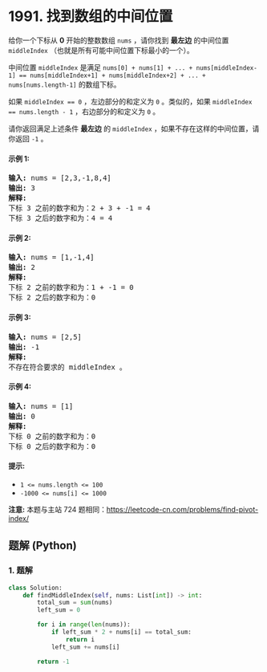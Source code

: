# 1991. 找到数组的中间位置
给你一个下标从 **0** 开始的整数数组 `nums` ，请你找到 **最左边** 的中间位置 `middleIndex` （也就是所有可能中间位置下标最小的一个）。

中间位置 `middleIndex` 是满足 `nums[0] + nums[1] + ... + nums[middleIndex-1] == nums[middleIndex+1] + nums[middleIndex+2] + ... + nums[nums.length-1]` 的数组下标。

如果 `middleIndex == 0` ，左边部分的和定义为 `0` 。类似的，如果 `middleIndex == nums.length - 1` ，右边部分的和定义为 `0` 。

请你返回满足上述条件 **最左边** 的 `middleIndex` ，如果不存在这样的中间位置，请你返回 `-1` 。

#### 示例 1:
<pre>
<strong>输入:</strong> nums = [2,3,-1,8,4]
<strong>输出:</strong> 3
<strong>解释:</strong>
下标 3 之前的数字和为：2 + 3 + -1 = 4
下标 3 之后的数字和为：4 = 4
</pre>

#### 示例 2:
<pre>
<strong>输入:</strong> nums = [1,-1,4]
<strong>输出:</strong> 2
<strong>解释:</strong>
下标 2 之前的数字和为：1 + -1 = 0
下标 2 之后的数字和为：0
</pre>

#### 示例 3:
<pre>
<strong>输入:</strong> nums = [2,5]
<strong>输出:</strong> -1
<strong>解释:</strong>
不存在符合要求的 middleIndex 。
</pre>

#### 示例 4:
<pre>
<strong>输入:</strong> nums = [1]
<strong>输出:</strong> 0
<strong>解释:</strong>
下标 0 之前的数字和为：0
下标 0 之后的数字和为：0
</pre>

#### 提示:
* `1 <= nums.length <= 100`
* `-1000 <= nums[i] <= 1000`

**注意:** 本题与主站 724 题相同：https://leetcode-cn.com/problems/find-pivot-index/

## 题解 (Python)

### 1. 题解
```Python
class Solution:
    def findMiddleIndex(self, nums: List[int]) -> int:
        total_sum = sum(nums)
        left_sum = 0

        for i in range(len(nums)):
            if left_sum * 2 + nums[i] == total_sum:
                return i
            left_sum += nums[i]

        return -1
```
